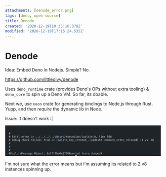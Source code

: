 ```yaml
---
attachments: [denode_error.png]
tags: [deno, open-source]
title: Denode
created: '2020-12-19T10:35:10.379Z'
modified: '2020-12-19T17:15:24.535Z'
---
```


# Denode

Idea: Embed Deno in Nodejs. Simple? No.

https://github.com/littledivy/denode

Uses `deno_runtime` crate (provides Deno's OPs without extra tooling) & `deno_core` to spin up a Deno VM. So far, its doable.

Next we, use `neon` crate for generating bindings to Node.js through Rust. Yupp, and then _require_ the dynamic lib in Node.

Issue: It doesn't work :| 

![](../attachments/denode_error.png)

I'm not sure what the error means but i'm assuming its related to 2 v8 instances spinning up.
